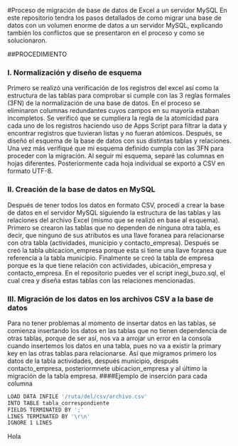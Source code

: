 #Proceso de migración de base de datos de Excel a un servidor MySQL
En este repositorio tendra los pasos detallados de como migrar una base de datos con un volumen enorme de datos a un servidor MySQL, explicando también los conflictos que se presentaron en el proceso y como se solucionaron.

##PROCEDIMIENTO

### I. Normalización y diseño de esquema

Primero se realizó una verificación de los registros del excel así como la estructura de las tablas para comprobar si cumple con las 3 reglas formales (3FN) de la normalización de una base de datos. En el proceso se eliminaron columnas redundantes cuyos campos en su mayoría estaban incompletos. Se verificó que se cumpliera la regla de la atomicidad para cada uno de los registros haciendo uso de Apps Script para filtrar la data y encontrar registros que tuvieran listas y no fueran atómicos. Después, se diseñó el esquema de la base de datos con sus distintas tablas y relaciones. Una vez más verifiqué que mi esquema definido cumpla con las 3FN para proceder con la migración. Al seguir mi esquema, separé las columnas en hojas diferentes. Posteriormente cada hoja individual se exportó a CSV en formato UTF-8.

### II. Creación de la base de datos en MySQL

Después de tener todos los datos en formato CSV, procedí a crear la base de datos en el servidor MySQL siguiendo la estructura de las tablas y las relaciones del archivo Excel (mismo que se realizó en base al esquema). Primero se crearon las tablas que no dependen de ninguna otra tabla, es decir, que ninguno de sus atributos es una llave foranea para relacionarse con otra tabla (actividades, municipio y contacto_empresa). Después se creó la tabla ubicacion_empresa porque esta si tiene una llave foranea que referencía a la tabla municipio. Finalmente se creó la tabla de empresa porque es la que tiene relación con actividades, ubicación_empresa y contacto_empresa. En el repositorio puedes ver el script inegi_buzo.sql, el cual crea y diseña estas tablas con las relaciones mencionadas.

### III. Migración de los datos en los archivos CSV a la base de datos

Para no tener problemas al momento de insertar datos en las tablas, se comienza insertando los datos en las tablas que no tienen dependencia de otras tablas, porque de ser así, nos va a arrojar un error en la consola cuando insertemos los datos en una tabla, pues no va a existir la primary key en las otras tablas para relacionarse. Así que migramos primero los datos de la tabla actividades, después municipio, después contacto_empresa, posteriormnete ubicacion_empresa y al último la migración de la tabla empresa.
####Ejemplo de inserción para cada columna

```bash
LOAD DATA INFILE '/ruta/del/csv/archivo.csv'
INTO TABLE tabla_correspondiente
FIELDS TERMINATED BY ';'
LINES TERMINATED BY '\r\n'
IGNORE 1 LINES
```

Hola
